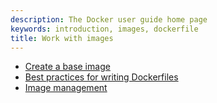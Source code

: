```yaml
---
description: The Docker user guide home page
keywords: introduction, images, dockerfile
title: Work with images
---
```


* [Create a base image](baseimages.md)
* [Best practices for writing Dockerfiles](dockerfile_best-practices.md)
* [Image management](image_management.md)
